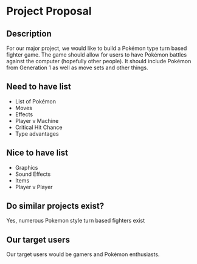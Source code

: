 # Project Proposal
## Description
For our major project, we would like to build a Pokémon type turn based fighter game.
The game should allow for users to have Pokémon battles against the computer (hopefully other people). 
It should include Pokémon from Generation 1 as well as move sets and other things.
## Need to have list
- List of Pokémon
- Moves
- Effects
- Player v Machine
- Critical Hit Chance
- Type advantages
## Nice to have list
- Graphics
- Sound Effects
- Items
- Player v Player
## Do similar projects exist?
Yes, numerous Pokemon style turn based fighters exist
## Our target users
Our target users would be gamers and Pokémon enthusiasts. 
